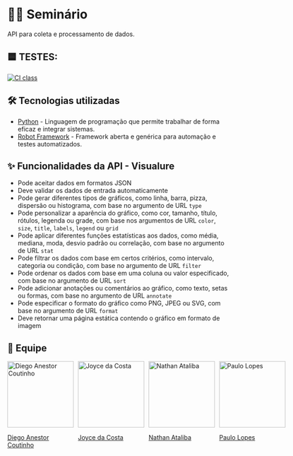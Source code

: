 # 🐍🤖 Seminário

API para coleta e processamento de dados.

## 🟦 TESTES:
[![CI class](https://github.com/NathanAtaliba/seminario-c214/actions/workflows/robot.yml/badge.svg)](https://github.com/NathanAtaliba/seminario-c214/actions/workflows/robot.yml)

## 🛠️ Tecnologias utilizadas

- [Python](https://www.python.org) - Linguagem de programação que permite trabalhar de forma eficaz e integrar sistemas.
- [Robot Framework](https://robotframework.org/) - Framework aberta e genérica para automação e testes automatizados.

## ✨ Funcionalidades da API - Visualure

- Pode aceitar dados em formatos JSON
- Deve validar os dados de entrada automaticamente
- Pode gerar diferentes tipos de gráficos, como linha, barra, pizza, dispersão ou histograma, com base no argumento de URL `type`
- Pode personalizar a aparência do gráfico, como cor, tamanho, título, rótulos, legenda ou grade, com base nos argumentos de URL `color`, `size`, `title`, `labels`, `legend` ou `grid`
- Pode aplicar diferentes funções estatísticas aos dados, como média, mediana, moda, desvio padrão ou correlação, com base no argumento de URL `stat`
- Pode filtrar os dados com base em certos critérios, como intervalo, categoria ou condição, com base no argumento de URL `filter`
- Pode ordenar os dados com base em uma coluna ou valor especificado, com base no argumento de URL `sort`
- Pode adicionar anotações ou comentários ao gráfico, como texto, setas ou formas, com base no argumento de URL `annotate`
- Pode especificar o formato do gráfico como PNG, JPEG ou SVG, com base no argumento de URL `format`
- Deve retornar uma página estática contendo o gráfico em formato de imagem

## 👥 Equipe

<div style="display: flex; justify-content: space-between;">
  <a href="https://github.com/DIEGOVZK" style="margin-right: 10px;">
    <img src="https://avatars.githubusercontent.com/u/45247817?v=4" alt="Diego Anestor Coutinho" width="150" height="auto">
    <p> Diego Anestor Coutinho </p>
  </a>
  <a href="https://github.com/dioic3" style="margin-right: 10px;">
    <img src="https://avatars.githubusercontent.com/u/82656277?v=4" alt="Joyce da Costa" width="150" height="auto">
    <p> Joyce da Costa </p>
  </a>
  <a href="https://github.com/NathanAtaliba" style="margin-right: 10px;">
    <img src="https://avatars.githubusercontent.com/u/100451579?v=4" alt="Nathan Ataliba" width="150" height="auto">
    <p> Nathan Ataliba </p>
  </a>
  <a href="https://github.com/paulolopestech">
    <img src="https://avatars.githubusercontent.com/u/68427914?v=4" alt="Paulo Lopes" width="150" height="auto">
    <p> Paulo Lopes </p>
  </a>
</div>